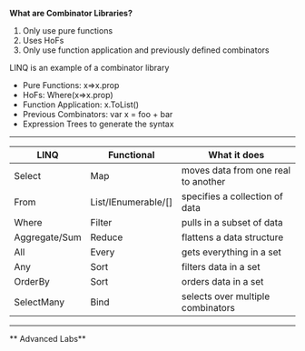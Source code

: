**What are Combinator Libraries?**

1. Only use pure functions
2. Uses HoFs
3. Only use function application and previously defined combinators


LINQ is an example of a combinator library

* Pure Functions:  x=>x.prop
* HoFs:  Where(x=>x.prop)
* Function Application:  x.ToList()
* Previous Combinators: var x = foo + bar
* Expression Trees to generate the syntax


---

LINQ | Functional | What it does
---------|----------|---------
 Select | Map | moves data from one real to another
From | List/IEnumerable/[] | specifies a collection of data
 Where | Filter | pulls in a subset of data
 Aggregate/Sum | Reduce | flattens a data structure
 All | Every | gets everything in a set
 Any | Sort | filters data in a set
 OrderBy | Sort | orders data in a set
 SelectMany | Bind | selects over multiple combinators

 ---

** Advanced Labs**



 
